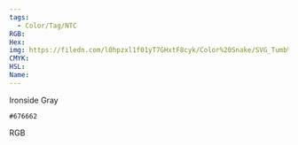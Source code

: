 ```yaml
---
tags:
  - Color/Tag/NTC
RGB:
Hex:
img: https://filedn.com/l0hpzxl1f01yT7GHxtF8cyk/Color%20Snake/SVG_Tumb%20Mass%20No%20Name/676662.svg
CMYK:
HSL:
Name:
---
```

Ironside Gray
```palette
#676662
```
RGB
